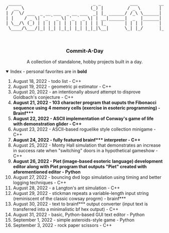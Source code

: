 <br />
<p align="center">
<pre>
 _____                           _ _           ___        ______            
/  __ \                         (_) |         / _ \       |  _  \           
| /  \/ ___  _ __ ___  _ __ ___  _| |_ ______/ /_\ \______| | | |__ _ _   _ 
| |    / _ \| '_ ` _ \| '_ ` _ \| | __|______|  _  |______| | | / _` | | | |
| \__/\ (_) | | | | | | | | | | | | |_       | | | |      | |/ / (_| | |_| |
 \____/\___/|_| |_| |_|_| |_| |_|_|\__|      \_| |_/      |___/ \__,_|\__, |
                                                                       __/ |
                                                                       |___/        
</pre>
<h3 align="center">Commit-A-Day</h3>

  <p align="center">
    A collection of standalone, hobby projects built in a day.
  </p>
</p>


<details open="open">
  <summary>Index - personal favorites are in <b>bold</b></summary>
  <ol>
    <li><a>August 18, 2022 - todo list - C++</a></li>
    <li><a>August 19, 2022 - geometric pi estimator - C++</a></li>
    <li><a>August 20, 2022 - an intentionally absurd attempt to disprove Goldbach's conjecture - C++</a></li>
    <li><a><b>August 21, 2022 - 103 character program that ouputs the Fibonacci sequence using 4 memory cells (exercise in esoteric programming) - Brainf***</b></a></li>
    <li><a><b>August 22, 2022 - ASCII implementation of Conway's game of life with demonstration glider - C++</b></a></li>
    <li><a>August 23, 2022 - ASCII-based roguelike style collection minigame - C++</a></li>
    <li><a><b>August 24, 2022 - fully featured brainf*** interpreter - C++</b></a></li>
    <li><a>August 25, 2022 - Monty Hall simulation that demonstrates an increase in success rate when "switching" doors in a hypothetical gameshow - C++</a></li>
    <li><a><b>August 26, 2022 - Piet (image-based esoteric language) development editor along with Piet program that outputs "Piet" created with aforementioned editor - Python</b></a></li>
    <li><a>August 27, 2022 - bouncing dvd logo simulation using timing and better logging techniques - C++</a></li>
    <li><a>August 28, 2022 - a Langton's ant simulation - C++</a></li>
    <li><a>August 29, 2022 - stickman repeats a variable-length input string (reminiscent of the classic cowsay progrm) - brainf***</a></li>
    <li><a>August 30, 2022 - text to brainf*** output converter (input text is transferred into a minimalistic bf hex output) - C++</a></li>
    <li><a>August 31, 2022 - basic, Python-based GUI text editor - Python</a></li>
    <li><a>September 1, 2022 - simple asteroids-style game - Python</a></li>
    <li><a>September 3, 2022 - rock paper scissors - C++</a></li>
  </ol>
</details>